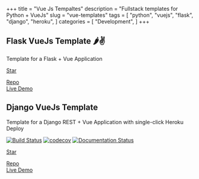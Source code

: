 +++
title = "Vue Js Tempaltes"
description = "Fullstack templates for Python + VueJs"
slug = "vue-templates"
tags = [
    "python",
    "vuejs",
    "flask",
    "django",
    "heroku",
]
categories = [
    "Development",
]
+++

## Flask VueJs Template 🌶️✌
Template for a Flask + Vue Application

<a class="github-button" href="https://github.com/gtalarico/flask-vuejs-template" data-size="large" data-show-count="true" aria-label="Star gtalarico/flask-vuejs-template on GitHub">Star</a>

<div class="links">
    <i class="fab fa-github"></i>
    <a href="https://github.com/gtalarico/flask-vuejs-template">Repo</a>
    <br>
    <i class="fas fa-desktop"></i>
    <a href="https://flask-vuejs-template.herokuapp.com">Live Demo</a>
</div>

## Django  VueJs Template
Template for a Django REST + Vue Application with single-click Heroku Deploy


[![Build Status](https://travis-ci.org/gtalarico/airtable-python-wrapper.svg?branch=master)](https://travis-ci.org/gtalarico/airtable-python-wrapper)
[![codecov](https://codecov.io/gh/gtalarico/airtable-python-wrapper/branch/master/graph/badge.svg)](https://codecov.io/gh/gtalarico/airtable-python-wrapper)
[![Documentation Status](https://readthedocs.org/projects/airtable-python-wrapper/badge/?version=latest)](http://airtable-python-wrapper.readthedocs.io/en/latest/?badge=latest)


<a class="github-button" href="https://github.com/gtalarico/django-vue-template" data-size="large" data-show-count="true" aria-label="Star gtalarico/django-vue-template on GitHub">Star</a>

<div class="links">
    <i class="fab fa-github"></i>
    <a href="https://github.com/gtalarico/django-vue-template">Repo</a>
    <br>
    <i class="fas fa-desktop"></i>
    <a href="https://django-vue-template-demo.herokuapp.com/#/">Live Demo</a>
</div>
